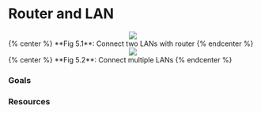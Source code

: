 # Router and LAN

<div style="text-align:center">
<img src="https://www.lucidchart.com/publicSegments/view/90922664-5ccd-486b-9388-0222750763df/image.png">
</div>
{% center %} **Fig 5.1**: Connect two LANs with router {% endcenter %}

<div style="text-align:center">
<img src="https://www.lucidchart.com/publicSegments/view/872f510a-f5bd-4393-a46f-a3b75f7a01cf/image.png">
</div>
{% center %} **Fig 5.2**: Connect multiple LANs {% endcenter %}

### Goals

### Resources
